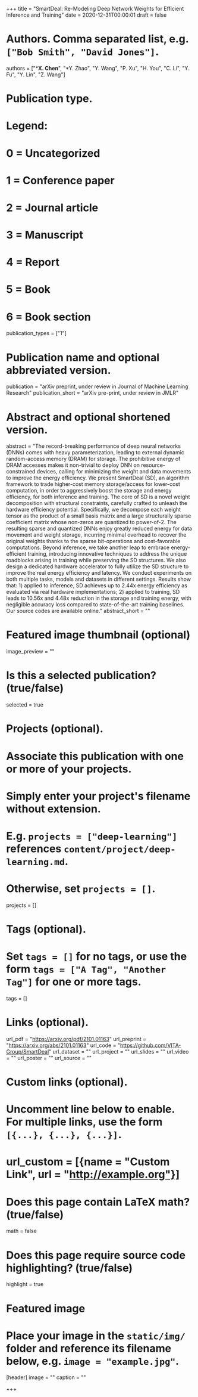 +++
title = "SmartDeal: Re-Modeling Deep Network Weights for Efficient Inference and Training"
date = 2020-12-31T00:00:01
draft = false

# Authors. Comma separated list, e.g. `["Bob Smith", "David Jones"]`.
authors = ["***X. Chen**", "*Y. Zhao", "Y. Wang", "P. Xu", "H. You", "C. Li", "Y. Fu", "Y. Lin", "Z. Wang"]

# Publication type.
# Legend:
# 0 = Uncategorized
# 1 = Conference paper
# 2 = Journal article
# 3 = Manuscript
# 4 = Report
# 5 = Book
# 6 = Book section
publication_types = ["1"]

# Publication name and optional abbreviated version.
publication = "arXiv preprint, under review in Journal of Machine Learning Research"
publication_short = "arXiv pre-print, under review in JMLR"

# Abstract and optional shortened version.
abstract = "The record-breaking performance of deep neural networks (DNNs) comes with heavy parameterization, leading to external dynamic random-access memory (DRAM) for storage. The prohibitive energy of DRAM accesses makes it non-trivial to deploy DNN on resource-constrained devices, calling for minimizing the weight and data movements to improve the energy efficiency. We present SmartDeal (SD), an algorithm framework to trade higher-cost memory storage/access for lower-cost computation, in order to aggressively boost the storage and energy efficiency, for both inference and training. The core of SD is a novel weight decomposition with structural constraints, carefully crafted to unleash the hardware efficiency potential. Specifically, we decompose each weight tensor as the product of a small basis matrix and a large structurally sparse coefficient matrix whose non-zeros are quantized to power-of-2. The resulting sparse and quantized DNNs enjoy greatly reduced energy for data movement and weight storage, incurring minimal overhead to recover the original weights thanks to the sparse bit-operations and cost-favorable computations. Beyond inference, we take another leap to embrace energy-efficient training, introducing innovative techniques to address the unique roadblocks arising in training while preserving the SD structures. We also design a dedicated hardware accelerator to fully utilize the SD structure to improve the real energy efficiency and latency. We conduct experiments on both multiple tasks, models and datasets in different settings. Results show that: 1) applied to inference, SD achieves up to 2.44x energy efficiency as evaluated via real hardware implementations; 2) applied to training, SD leads to 10.56x and 4.48x reduction in the storage and training energy, with negligible accuracy loss compared to state-of-the-art training baselines. Our source codes are available online."
abstract_short = ""

# Featured image thumbnail (optional)
image_preview = ""

# Is this a selected publication? (true/false)
selected = true

# Projects (optional).
#   Associate this publication with one or more of your projects.
#   Simply enter your project's filename without extension.
#   E.g. `projects = ["deep-learning"]` references `content/project/deep-learning.md`.
#   Otherwise, set `projects = []`.
projects = []

# Tags (optional).
#   Set `tags = []` for no tags, or use the form `tags = ["A Tag", "Another Tag"]` for one or more tags.
tags = []

# Links (optional).
url_pdf = "https://arxiv.org/pdf/2101.01163"
url_preprint = "https://arxiv.org/abs/2101.01163"
url_code = "https://github.com/VITA-Group/SmartDeal"
url_dataset = ""
url_project = ""
url_slides = ""
url_video = ""
url_poster = ""
url_source = ""

# Custom links (optional).
#   Uncomment line below to enable. For multiple links, use the form `[{...}, {...}, {...}]`.
# url_custom = [{name = "Custom Link", url = "http://example.org"}]

# Does this page contain LaTeX math? (true/false)
math = false

# Does this page require source code highlighting? (true/false)
highlight = true

# Featured image
# Place your image in the `static/img/` folder and reference its filename below, e.g. `image = "example.jpg"`.
[header]
image = ""
caption = ""

+++
